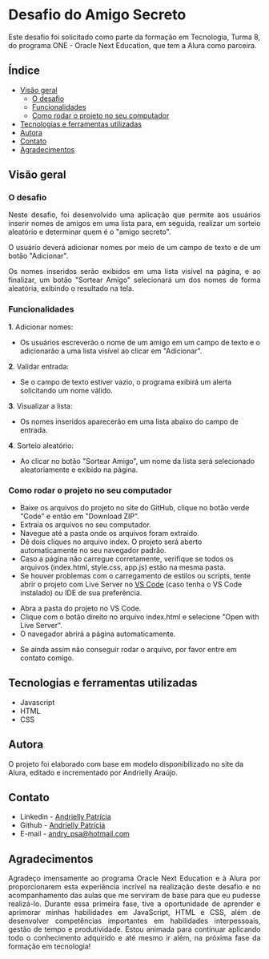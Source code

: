 # Desafio do Amigo Secreto

Este desafio foi solicitado como parte da formação em Tecnologia, Turma 8, do programa ONE - Oracle Next Education, que tem a Alura como parceira.

## Índice
- [Visão geral](#visão-geral)
  - [O desafio](#o-desafio)
  - [Funcionalidades](#funcionalidades)
  - [Como rodar o projeto no seu computador](#como-rodar-o-projeto-no-seu-computador)
- [Tecnologias e ferramentas utilizadas](#tecnologias-e-ferramentas-utilizadas)
- [Autora](#autora)
- [Contato](#contato)
- [Agradecimentos](#agradecimentos)


## Visão geral

### O desafio
<p align="justify">Neste desafio, foi desenvolvido uma aplicação que permite aos usuários inserir nomes de amigos em uma lista para, em seguida, realizar um sorteio aleatório e determinar quem é o "amigo secreto".</p>
<p align="justify">O usuário deverá adicionar nomes por meio de um campo de texto e de um botão "Adicionar". </p>
<p align="justify">Os nomes inseridos serão exibidos em uma lista visível na página, e ao finalizar, um botão "Sortear Amigo" selecionará um dos nomes de forma aleatória, exibindo o resultado na tela.</p>

### Funcionalidades

**1**. Adicionar nomes: 
+ Os usuários escreverão o nome de um amigo em um campo de texto e o adicionarão a uma lista visível ao clicar em "Adicionar".

**2**. Validar entrada: 
+ Se o campo de texto estiver vazio, o programa exibirá um alerta solicitando um nome válido.

**3**. Visualizar a lista: 
+ Os nomes inseridos aparecerão em uma lista abaixo do campo de entrada.

**4**.  Sorteio aleatório: 
+ Ao clicar no botão "Sortear Amigo", um nome da lista será selecionado aleatoriamente e exibido na página.

### Como rodar o projeto no seu computador
+ Baixe os arquivos do projeto no site do GitHub, clique no botão verde "Code" e então em "Download ZIP".
+ Extraia os arquivos no seu computador.
+ Navegue até a pasta onde os arquivos foram extraído.
+ Dê dois cliques no arquivo index. O projeto será aberto automaticamente no seu navegador padrão.
+ Caso a página não carregue corretamente, verifique se todos os arquivos (index.html, style.css, app.js) estão na mesma pasta.
+ Se houver problemas com o carregamento de estilos ou scripts, tente abrir o projeto com Live Server no [VS Code](https://code.visualstudio.com/) (caso tenha o VS Code instalado) ou IDE de sua preferência.
- Abra a pasta do projeto no VS Code.
- Clique com o botão direito no arquivo index.html e selecione "Open with Live Server".
- O navegador abrirá a página automaticamente.

+ Se ainda assim não conseguir rodar o arquivo, por favor entre em contato comigo.

## Tecnologias e ferramentas utilizadas
+ Javascript
+ HTML
+ CSS

## Autora
O projeto foi elaborado com base em modelo disponibilizado no site da Alura, editado e incrementado por Andrielly Araújo.

## Contato
- Linkedin - [Andrielly Patrícia](https://www.linkedin.com/in/andrielly-patricia/)
- Github - [Andrielly Patrícia](https://github.com/andrypsa)
- E-mail - [andry_psa@hotmail.com](mailto:andry_psa@hotmail.com)

## Agradecimentos
<p align="justify">Agradeço imensamente ao programa Oracle Next Education e à Alura por proporcionarem esta experiência incrível na realização deste desafio e no acompanhamento das aulas que me serviram de base para que eu pudesse realizá-lo. Durante essa primeira fase, tive a oportunidade de aprender e aprimorar minhas habilidades em JavaScript, HTML e CSS, além de desenvolver competências importantes em habilidades interpessoais, gestão de tempo e produtividade. Estou animada para continuar aplicando todo o conhecimento adquirido e até mesmo ir além, na próxima fase da formação em tecnologia!</p>